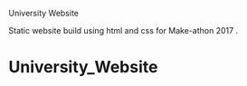 University Website

Static website build using html and css for Make-athon 2017 . 
# University_Website
